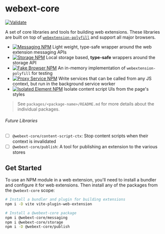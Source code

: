 # webext-core

[![Validate](https://github.com/aklinker1/webext-core/actions/workflows/validate.yml/badge.svg)](https://github.com/aklinker1/webext-core/actions/workflows/validate.yml)

A set of core libraries and tools for building web extensions. These libraries are built on top of [`webextension-polyfill`](https://www.npmjs.com/package/webextension-polyfill) and support all major browsers.

- [![Messaging NPM](https://img.shields.io/npm/v/@webext-core/messaging?color=%23C12127&label=%40webext-core%2Fmessaging&logo=npm)](https://www.npmjs.com/package/@webext-core/messaging) Light weight, type-safe wrapper around the web extension messaging APIs
- [![Storage NPM](https://img.shields.io/npm/v/@webext-core/storage?color=%23C12127&label=%40webext-core%2Fstorage&logo=npm)](https://www.npmjs.com/package/@webext-core/storage) Local storage based, **type-safe** wrappers around the storage API
- [![Fake Browser NPM](https://img.shields.io/npm/v/@webext-core/fake-browser?color=%23C12127&label=%40webext-core%2Ffake-browser&logo=npm)](https://www.npmjs.com/package/@webext-core/fake-browser) An in-memory implementation of `webextension-polyfill` for testing
- [![Proxy Service NPM](https://img.shields.io/npm/v/@webext-core/proxy-service?color=%23C12127&label=%40webext-core%2Fproxy-service&logo=npm)](https://www.npmjs.com/package/@webext-core/proxy-service) Write services that can be called from any JS context, but run in the background service worker
- [![Isolated Element NPM](https://img.shields.io/npm/v/@webext-core/isolated-element?color=%23C12127&label=%40webext-core%2Fisolated-element&logo=npm)](https://www.npmjs.com/package/@webext-core/isolated-element) Isolate content script UIs from the page's styles

> See `packages/<package-name>/README.md` for more details about the individual packages.

###### Future Libraries

- [ ] `@webext-core/content-script-ctx`: Stop content scripts when their context is invalidated
- [ ] `@webext-core/publish`: A tool for publishing an extension to the various stores

## Get Started

To use an NPM module in a web extension, you'll need to install a bundler and configure it for web extensions. Then install any of the packages from the `@webext-core` scope:

```bash
# Install a bundler and plugin for building extensions
npm i -D vite vite-plugin-web-extension

# Install a @webext-core package
npm i @webext-core/messaging
npm i @webext-core/storage
npm i -D @webext-core/publish
```
